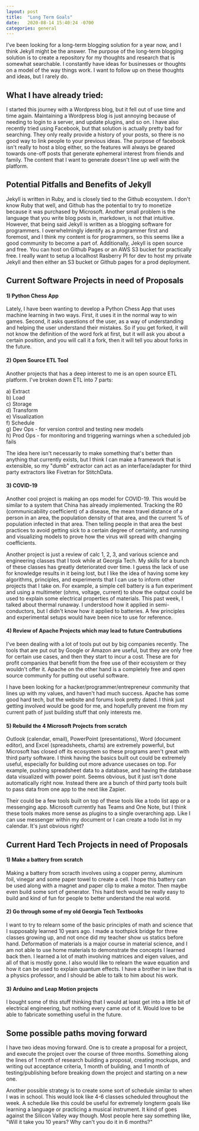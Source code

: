 ```yaml
---
layout: post
title:  "Long Term Goals"
date:   2020-08-14 15:40:24 -0700
categories: general
---
```


I've been looking for a long-term blogging solution for a year now, and I think Jekyll might be the answer. The purpose of the long-term blogging solution is to create a repository for my thoughts and research that is somewhat searchable. I constantly have ideas for businesses or thoughts on a model of the way things work. I want to follow up on these thoughts and ideas, but I rarely do. 

## What I have already tried:

I started this journey with a Wordpress blog, but it fell out of use time and time again. Maintaining a Wordpress blog is just annoying because of needing to login to a server, and update plugins, and so on. I have also recently tried using Facebook, but that solution is actually pretty bad for searching. They only really provide a history of your posts, so there is no good way to link people to your previous ideas. The purpose of facebook isn't really to host a blog either, so the features will always be geared towards one-off posts that generate ephemeral interest from friends and family. The content that I want to generate doesn't line up well with the platform.

## Potential Pitfalls and Benefits of Jekyll

Jekyll is written in Ruby, and is closely tied to the Github ecosystem. I don't know Ruby that well, and Github has the potential to try to monetize because it was purchased by Microsoft. Another small problem is the language that you write blog posts in, markdown, is not that intuitive. However, that being said Jekyll is written as a blogging software for programmers. I overwhelmingly identify as a programmer first and foremost, and I think my content is for programmers, so this seems like a good community to become a part of. Additionally, Jekyll is open source and free. You can host on Github Pages or an AWS S3 bucket for practically free. I really want to setup a localhost Rasberry PI for dev to host my private Jekyll and then either an S3 bucket or Github pages for a prod deployment.

## Current Software Projects in need of Proposals

#### 1) Python Chess App

Lately, I have been wanting to develop a Python Chess App that uses machine learning in two ways. First, it uses it in the normal way to win games. Second, it asks questions of the user, as a way of understanding and helping the user understand their mistakes. So if you get forked, it will not know the definition of the word fork at first, but it will ask you about a certain position, and you will call it a fork, then it will tell you about forks in the future.

#### 2) Open Source ETL Tool

Another projects that has a deep interest to me is an open source ETL platform. I've broken down ETL into 7 parts:

a) Extract   
b) Load   
c) Storage   
d) Transform   
e) Visualization   
f) Schedule   
g) Dev Ops -  for version control and testing new models  
h) Prod Ops - for monitoring and triggering warnings when a scheduled job fails  

The idea here isn't necessarily to make something that's better than anything that currently exists, but I think I can make a framework that is extensible, so my "dumb" extractor can act as an interface/adapter for third party extractors like Fivetran for StitchData.

#### 3) COVID-19 

Another cool project is making an ops model for COVID-19. This would be similar to a system that China has already implemented. Tracking the R0 (communicability coefficient) of a disease, the mean travel distance of a person in an area, the population density of that area, and the current % of population infected in that area. Then telling people in that area the best practices to avoid getting sick to a certain degree of certainty, and running and visualizing models to prove how the virus will spread with changing coefficients.

Another project is just a review of calc 1, 2, 3, and various science and engineering classes that I took while at Georgia Tech. My skills for a bunch of these classes has greatly deteriorated over time. I guess the lack of use for knowledge results in it being lost, but I like the idea of having some key algorithms, principles, and experiments that I can use to inform other projects that I take on. For example, a simple cell battery is a fun experiment and using a multimeter (ohms, voltage, current) to show the output could be used to explain some electrical properties of materials. This past week, I talked about thermal runaway. I understood how it applied in semi-conductors, but I didn't know how it applied to batteries. A few principles and experimental setups would have been nice to use for reference.

#### 4) Review of Apache Projects which may lead to future Contrubutions

I've been dealing with a lot of tools put out by big companies recently. The tools that are put out by Google or Amazon are useful, but they are only free for certain use cases, and then they start to incur a cost. These are for profit companies that benefit from the free use of their ecosystem or they wouldn't offer it. Apache on the other hand is a completely free and open source community for putting out useful software.

I have been looking for a hacker/programmer/entrepreneur community that lines up with my values, and haven't had much success. Apache has some good hard tech, but the website and forums look pretty dated. I think just getting involved would be good for me, and hopefully prevent me from my current path of just building stuff that only interests me.

#### 5) Rebuild the 4 Microsoft Projects from scratch

Outlook (calendar, email), PowerPoint (presentations), Word (document editor), and Excel (spreadsheets, charts) are extremely powerful, but Microsoft has closed off its ecosystem so these programs aren't great with third party software. I think having the basics built out could be extremely useful, especially for building out more advance usecases on top. For example, pushing spreadsheet data to a database, and having the database data visualized with power point. Seems obvious, but it just isn't done automatically right now. Instead there are a bunch of third party tools built to pass data from one app to the next like Zapier.

Their could be a few tools built on top of these tools like a todo list app or a messenging app. Microsoft currently has Teams and One Note, but I think these tools makes more sense as plugins to a single overarching app. Like I can use messenger within my document or I can create a todo list in my calendar. It's just obvious right?

## Current Hard Tech Projects in need of Proposals

#### 1) Make a battery from scratch

Making a battery from scracth involves using a copper penny, aluminum foil,  vinegar and some paper towel to create a cell. I hope this battery can be used along with a magnet and paper clip to make a motor. Then maybe even build some sort of generator. This hard tech would be really easy to build and kind of fun for people to better understand the real world. 

#### 2) Go through some of my old Georgia Tech Textbooks 

I want to try to relearn some of the basic principles of math and science that I supposably learned 10 years ago. I made a toothpick bridge for three classes growing up, and not once did my teacher show us statics before hand. Deformation of materials is a major course in material science, and I am not able to use home materials to demonstrate the concepts I learned back then. I learned a lot of math involving matrices and eigen values, and all of that is mostly gone. I also would like to relearn the wave equation and how it can be used to explain quantum effects. I have a brother in law that is a physics professor, and I should be able to talk to him about his work.

#### 3) Arduino and Leap Motion projects

I bought some of this stuff thinking that I would at least get into a little bit of electrical engineering, but nothing every came out of it. Would love to be able to fabricate something useful in the future.

## Some possible paths moving forward

I have two ideas moving forward. One is to create a proposal for a project, and execute the project over the course of three months. Something along the lines of 1 month of research building a proposal, creating mockups, and writing out acceptance criteria, 1 month of building, and 1 month of testing/publishing before breaking down the project and starting on a new one.  

Another possible strategy is to create some sort of schedule similar to when I was in school. This would look like 4-6 classes scheduled throughout the week. A schedule like this could be useful for extremely longterm goals like learning a language or practicing a musical instrument. It kind of goes against the Silicon Valley way though. Most people here say something like, "Will it take you 10 years? Why can't you do it in 6 months?"